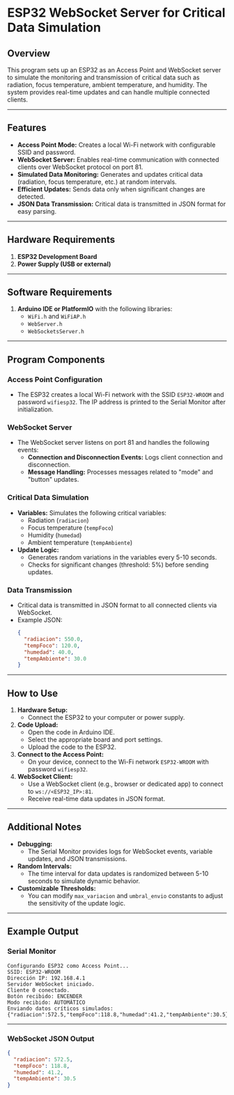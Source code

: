 # ESP32 WebSocket Server for Critical Data Simulation

## Overview

This program sets up an ESP32 as an Access Point and WebSocket server to simulate the monitoring and transmission of critical data such as radiation, focus temperature, ambient temperature, and humidity. The system provides real-time updates and can handle multiple connected clients.

---

## Features

- **Access Point Mode:** Creates a local Wi-Fi network with configurable SSID and password.
- **WebSocket Server:** Enables real-time communication with connected clients over WebSocket protocol on port 81.
- **Simulated Data Monitoring:** Generates and updates critical data (radiation, focus temperature, etc.) at random intervals.
- **Efficient Updates:** Sends data only when significant changes are detected.
- **JSON Data Transmission:** Critical data is transmitted in JSON format for easy parsing.

---

## Hardware Requirements

1. **ESP32 Development Board**
2. **Power Supply (USB or external)**

---

## Software Requirements

1. **Arduino IDE or PlatformIO** with the following libraries:
   - `WiFi.h` and `WiFiAP.h`
   - `WebServer.h`
   - `WebSocketsServer.h`

---

## Program Components

### Access Point Configuration

- The ESP32 creates a local Wi-Fi network with the SSID `ESP32-WROOM` and password `wifiesp32`. The IP address is printed to the Serial Monitor after initialization.

### WebSocket Server

- The WebSocket server listens on port 81 and handles the following events:
  - **Connection and Disconnection Events:** Logs client connection and disconnection.
  - **Message Handling:** Processes messages related to "mode" and "button" updates.

### Critical Data Simulation

- **Variables:** Simulates the following critical variables:
  - Radiation (`radiacion`)
  - Focus temperature (`tempFoco`)
  - Humidity (`humedad`)
  - Ambient temperature (`tempAmbiente`)
- **Update Logic:**
  - Generates random variations in the variables every 5-10 seconds.
  - Checks for significant changes (threshold: 5%) before sending updates.

### Data Transmission

- Critical data is transmitted in JSON format to all connected clients via WebSocket.
- Example JSON:
  ```json
  {
    "radiacion": 550.0,
    "tempFoco": 120.0,
    "humedad": 40.0,
    "tempAmbiente": 30.0
  }
  ```

---

## How to Use

1. **Hardware Setup:**
   - Connect the ESP32 to your computer or power supply.
2. **Code Upload:**
   - Open the code in Arduino IDE.
   - Select the appropriate board and port settings.
   - Upload the code to the ESP32.
3. **Connect to the Access Point:**
   - On your device, connect to the Wi-Fi network `ESP32-WROOM` with password `wifiesp32`.
4. **WebSocket Client:**
   - Use a WebSocket client (e.g., browser or dedicated app) to connect to `ws://<ESP32_IP>:81`.
   - Receive real-time data updates in JSON format.

---

## Additional Notes

- **Debugging:**
  - The Serial Monitor provides logs for WebSocket events, variable updates, and JSON transmissions.
- **Random Intervals:**
  - The time interval for data updates is randomized between 5-10 seconds to simulate dynamic behavior.
- **Customizable Thresholds:**
  - You can modify `max_variacion` and `umbral_envio` constants to adjust the sensitivity of the update logic.

---

## Example Output

### Serial Monitor
```
Configurando ESP32 como Access Point...
SSID: ESP32-WROOM
Dirección IP: 192.168.4.1
Servidor WebSocket iniciado.
Cliente 0 conectado.
Botón recibido: ENCENDER
Modo recibido: AUTOMÁTICO
Enviando datos críticos simulados:
{"radiacion":572.5,"tempFoco":118.8,"humedad":41.2,"tempAmbiente":30.5}
```

---

### WebSocket JSON Output
```json
{
  "radiacion": 572.5,
  "tempFoco": 118.8,
  "humedad": 41.2,
  "tempAmbiente": 30.5
}

